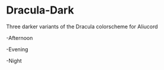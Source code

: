# Dracula-Dark
Three darker variants of the Dracula colorscheme for Aliucord

<p>-Afternoon</p>
<p>-Evening</p>
<p>-Night</p>

